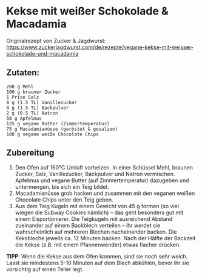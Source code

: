 # Kekse mit weißer Schokolade & Macadamia
Originalrezept von Zucker & Jagdwurst: https://www.zuckerjagdwurst.com/de/rezepte/vegane-kekse-mit-weisser-schokolade-und-macadamia
## Zutaten:
    200 g Mehl
    100 g brauner Zucker
    1 Prise Salz
    8 g (1.5 TL) Vanillezucker
    8 g (1.5 TL) Backpulver
    2 g (0.5 TL) Natron
    50 g Apfelmus
    125 g vegane Butter (Zimmertemperatur)
    75 g Macadamianüsse (geröstet & gesalzen)
    100 g vegane weiße Chocolate Chips

## Zubereitung
1. Den Ofen auf 160°C Umluft vorheizen. In einer Schüssel Mehl, braunen Zucker, Salz, Vanillezucker, Backpulver und Natron vermischen. Apfelmus und vegane Butter (auf Zimmertemperatur) dazugeben und untermengen, bis sich ein Teig bildet.
2. Macadamianüsse grob hacken und zusammen mit den veganen weißen Chocolate Chips unter den Teig geben.
3. Aus dem Teig Kugeln mit einem Gewicht von 45 g formen (so viel wiegen die Subway Cookies nämlich) – das geht besonders gut mit einem Eisportionierer. Die Teigkugeln mit ausreichend Abstand zueinander auf einem Backblech verteilen – ihr werdet sie wahrscheinlich auf mehreren Blechen nacheinander backen. Die Keksbleche jeweils ca. 12 Minuten backen. Nach der Hälfte der Backzeit die Kekse (z.B. mit einem Pfannenwender) etwas flacher drücken.

**TIPP**: Wenn die Kekse aus dem Ofen kommen, sind sie noch sehr weich. Lasst sie mindestens 5-10 Minuten auf dem Blech abkühlen, bevor ihr sie vorsichtig auf einen Teller legt. 
